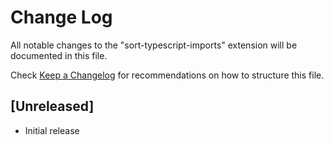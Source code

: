 # Change Log

All notable changes to the "sort-typescript-imports" extension will be documented in this file.

Check [Keep a Changelog](http://keepachangelog.com/) for recommendations on how to structure this file.

## [Unreleased]

- Initial release